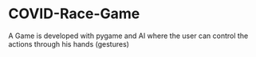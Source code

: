 # COVID-Race-Game
A Game is developed with pygame and AI where the user can control the actions through his hands (gestures)
